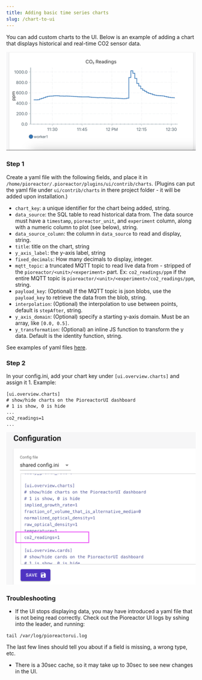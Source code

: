 ```yaml
---
title: Adding basic time series charts
slug: /chart-to-ui
---
```


You can add custom charts to the UI. Below is an example of adding a chart that displays historical and real-time CO2 sensor data.

![custom chart of CO2 reading](/img/developer-guide/custom_chart.png)

### Step 1
Create a yaml file with the following fields, and place it in `/home/pioreactor/.pioreactor/plugins/ui/contrib/charts`. (Plugins can put the yaml file under `ui/contrib/charts` in there project folder - it will be added upon installation.)

- `chart_key`: a unique identifier for the chart being added, string.
- `data_source`: the SQL table to read historical data from. The data source must have a `timestamp`, `pioreactor_unit`, and `experiment` column, along with a numeric column to plot (see below), string.
- `data_source_column`: the column in `data_source` to read and display, string.
- `title`: title on the chart, string
- `y_axis_label`: the y-axis label, string
- `fixed_decimals`: How many decimals to display, integer.
- `mqtt_topic`: a truncated MQTT topic to read live data from - stripped of the `pioreactor/<unit>/<experiment>` part. Ex: `co2_readings/ppm` if the entire MQTT topic is `pioreactor/<unit>/<experiment>/co2_readings/ppm`, string.
- `payload_key`: (Optional) If the MQTT topic is json blobs, use the `payload_key` to retrieve the data from the blob, string.
- `interpolation`: (Optional) the interpolation to use between points, default is `stepAfter`, string.
- `y_axis_domain`: (Optional) specify a starting y-axis domain. Must be an array, like `[0.0, 0.5]`.
- `y_transformation`: (Optional) an inline JS function to transform the y data. Default is the identity function, string.

See examples of yaml files [here](https://github.com/Pioreactor/pioreactorui/tree/master/contrib/charts).



### Step 2

In your config.ini, add your chart key under `[ui.overview.charts]` and assign it 1. Example:

```
[ui.overview.charts]
# show/hide charts on the PioreactorUI dashboard
# 1 is show, 0 is hide
...
co2_readings=1
...
```

![](/img/developer-guide/adding_chart_to_config.png)

### Troubleshooting

 - If the UI stops displaying data, you may have introduced a yaml file that is not being read correctly. Check out the Pioreactor UI logs by sshing into the leader, and running:
  ```
  tail /var/log/pioreactorui.log
  ```
  The last few lines should tell you about if a field is missing, a wrong type, etc.
 - There is a 30sec cache, so it may take up to 30sec to see new changes in the UI.


